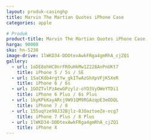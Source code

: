```yaml
---
layout: produk-casinghp
title: Marvin The Martian Quotes iPhone Case
categories: apple

# Produk
product-title: Marvin The Martian Quotes iPhone Case
harga: 90000
sku: hn-5238
image-drive: 1lWKD34-DDDtexAwkFRga4gmRhA_cjZQ1
gallery:
  - url: 1oDE8ohHC0nrFROuHkMw1Z228AnPnUKt7
    title: iPhone 5 / 5s / SE
  - url: 1SaCKdb4rgtYw_gkITwAzGhXpVFjKSXeR
    title: iPhone 6 / 6s
  - url: 1GOZTvlPzAewGPzylz-oYO3VyOWeYTDi1
    title: iPhone 6 Plus / 6s Plus
  - url: 1kyKPkKayARcj9W91QM9RGAzqpE3eODQL
    title: iPhone 7 / 8
  - url: 155uqYze90J32Bjlz-8JOaztoeZe-ocg7
    title: iPhone 7 Plus / 8 Plus
  - url: 1lWKD34-DDDtexAwkFRga4gmRhA_cjZQ1
    title: iPhone X
---
```

